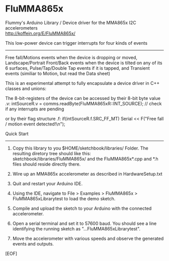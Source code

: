 # FluMMA865x
Flummy's Arduino Library / Device driver for the MMA865x I2C accelerometers<br>
http://koffein.org/E/FluMMA865x/


This low-power device can trigger interrupts for four kinds of events
*********************************************************************
Free fall/Motions events when the device is dropping or moved,
Landscape/Portrait Front/Back events when the device is tilted on any of its 6 surfaces,
Pulse/Tap/Double Tap events if it is tapped, and
Transient events (similiar to Motion, but read the Data sheet)


This is an experimental attempt to fully encapsulate a device driver in C++ classes
and unions: 

The 8-bit-registers of the device can be accessed by their 8-bit byte value .v:
intSourceR.v = comms.readByte(FluMMA865xR::INT_SOURCE); // check if any interrupts are pending

or by their flag structure .f:
if(intSourceR.f.SRC_FF_MT) Serial << F("Free fall / motion event detected!\n");


Quick Start
***********
1. Copy this library to you $HOME/sketchbook/libraries/ Folder.
  The resulting diretory tree should like this: sketchbook/libraries/FluMMA865x/
  and the FluMMA865x*.cpp and *.h files should reside directly there.
  
2. Wire up an MMA865x accelerometer as described in HardwareSetup.txt

3. Quit and restart your Arduino IDE.

4. Using the IDE, navigate to File > Examples > FluMMA865x > FluMMA865xLibrarytest
   to load the demo sketch.
   
5. Compile and upload the sketch to your Arduino with the connected accelerometer.

6. Open a serial terminal and set it to 57600 baud. You should see a line
   identifying the running sketch as "...FluMMA865xLibrarytest".
   
7. Move the accelerometer with various speeds and observe the generated events and outputs.

[EOF]
